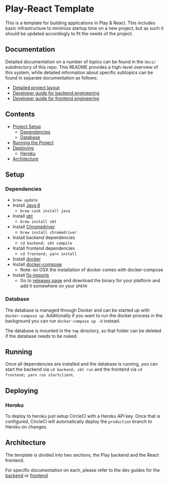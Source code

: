 # Play-React Template

This is a template for building applications in Play & React. This includes basic infrastructure to minimize startup time on a new project, but as such it should be updated accordingly to fit the needs of the project.

## Documentation

Detailed documentation on a number of topics can be found in the `docs/` subdirectory of this repo.  This README provides a high-level overview of this system, while detailed information about specific subtopics can be found in separate documentation as follows:

* [Detailed project layout](./docs/PROJECT_LAYOUT.md)
* [Developer guide for backend engineering](./docs/DEVGUIDE_BACKEND.md)
* [Developer guide for frontend engineering](./docs/DEVGUIDE_FRONTEND.md)

## Contents

* [Project Setup](#setup)
  * [Dependencies](#dependencies)
  * [Database](#database)
* [Running the Project](#running)
* [Deploying](#deploying)
  * [Heroku](#heroku)
* [Architecture](#architecture)

## Setup

### Dependencies

* `brew update`
* Install [Java 8](http://www.oracle.com/technetwork/java/javase/downloads/jdk8-downloads-2133151.html)
  * `brew cask install java`
* Install [sbt](http://www.scala-sbt.org/download.html)
  * `brew install sbt`
* Install [Chromedriver](https://sites.google.com/a/chromium.org/chromedriver/)
  * `brew install chromedriver`
* Install backend dependencies
  * `cd backend; sbt compile`
* Install frontend dependencies
  * `cd frontend; yarn install`
* Install [docker](https://www.docker.com/products/docker#/mac)
* Install [docker-compose](https://docs.docker.com/compose/install/)
  * Note: on OSX the installation of docker comes with docker-compose
* Install [fix-imports](https://github.com/Bowbaq/scala-imports)
  * Go to [releases page](https://github.com/Bowbaq/scala-imports/releases) and download the binary for your platform and add it somewhere on your `$PATH`

### Database

The database is managed through Docker and can be started up with `docker-compose up`. Additionally if you want to run the docker process in the background you can run `docker-compose up -d` instead.

The database is mounted in the `tmp` directory, so that folder can be deleted if the database needs to be nuked.

## Running

Once all dependencies are installed and the database is running, you can start the backend via `cd backend; sbt run` and the frontend via `cd frontend; yarn run startclient`.

## Deploying

### Heroku

To deploy to heroku just setup CircleCI with a Heroku API key. Once that is configured, CircleCI will automatically deploy the `production` branch to Heroku on changes.

## Architecture

The template is divided into two sections, the Play backend and the React frontend.

For specific documentation on each, please refer to the dev guides for the [backend](./DEVGUIDE_BACKEND.md) or [frontend](./DEVGUIDE_FRONTEND.md)
